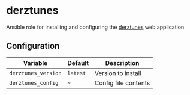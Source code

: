 # derztunes

Ansible role for installing and configuring the [derztunes](https://github.com/theandrew168/derztunes) web application

## Configuration

| Variable            | Default  | Description             |
| ------------------- | -------- | ----------------------- |
| `derztunes_version` | `latest` | Version to install      |
| `derztunes_config`  | `~`      | Config file contents    |
